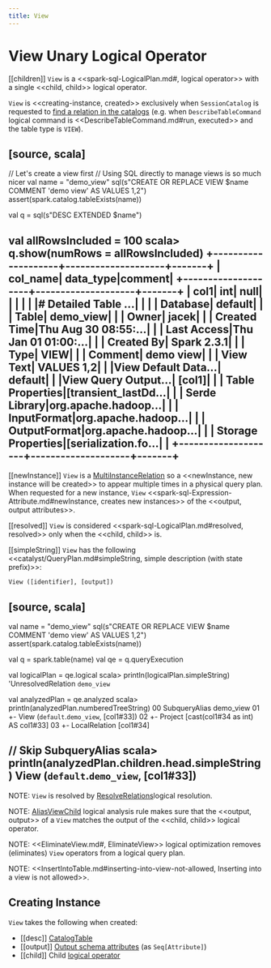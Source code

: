 ```yaml
---
title: View
---
```


# View Unary Logical Operator

[[children]]
`View` is a <<spark-sql-LogicalPlan.md#, logical operator>> with a single <<child, child>> logical operator.

`View` is <<creating-instance, created>> exclusively when `SessionCatalog` is requested to [find a relation in the catalogs](../SessionCatalog.md#lookupRelation) (e.g. when `DescribeTableCommand` logical command is <<DescribeTableCommand.md#run, executed>> and the table type is `VIEW`).

[source, scala]
----
// Let's create a view first
// Using SQL directly to manage views is so much nicer
val name = "demo_view"
sql(s"CREATE OR REPLACE VIEW $name COMMENT 'demo view' AS VALUES 1,2")
assert(spark.catalog.tableExists(name))

val q = sql(s"DESC EXTENDED $name")

val allRowsIncluded = 100
scala> q.show(numRows = allRowsIncluded)
+--------------------+--------------------+-------+
|            col_name|           data_type|comment|
+--------------------+--------------------+-------+
|                col1|                 int|   null|
|                    |                    |       |
|# Detailed Table ...|                    |       |
|            Database|             default|       |
|               Table|           demo_view|       |
|               Owner|               jacek|       |
|        Created Time|Thu Aug 30 08:55:...|       |
|         Last Access|Thu Jan 01 01:00:...|       |
|          Created By|         Spark 2.3.1|       |
|                Type|                VIEW|       |
|             Comment|           demo view|       |
|           View Text|          VALUES 1,2|       |
|View Default Data...|             default|       |
|View Query Output...|              [col1]|       |
|    Table Properties|[transient_lastDd...|       |
|       Serde Library|org.apache.hadoop...|       |
|         InputFormat|org.apache.hadoop...|       |
|        OutputFormat|org.apache.hadoop...|       |
|  Storage Properties|[serialization.fo...|       |
+--------------------+--------------------+-------+
----

[[newInstance]]
`View` is a [MultiInstanceRelation](MultiInstanceRelation.md) so a <<newInstance, new instance will be created>> to appear multiple times in a physical query plan. When requested for a new instance, `View` <<spark-sql-Expression-Attribute.md#newInstance, creates new instances>> of the <<output, output attributes>>.

[[resolved]]
`View` is considered <<spark-sql-LogicalPlan.md#resolved, resolved>> only when the <<child, child>> is.

[[simpleString]]
`View` has the following <<catalyst/QueryPlan.md#simpleString, simple description (with state prefix)>>:

```
View ([identifier], [output])
```

[source, scala]
----
val name = "demo_view"
sql(s"CREATE OR REPLACE VIEW $name COMMENT 'demo view' AS VALUES 1,2")
assert(spark.catalog.tableExists(name))

val q = spark.table(name)
val qe = q.queryExecution

val logicalPlan = qe.logical
scala> println(logicalPlan.simpleString)
'UnresolvedRelation `demo_view`

val analyzedPlan = qe.analyzed
scala> println(analyzedPlan.numberedTreeString)
00 SubqueryAlias demo_view
01 +- View (`default`.`demo_view`, [col1#33])
02    +- Project [cast(col1#34 as int) AS col1#33]
03       +- LocalRelation [col1#34]

// Skip SubqueryAlias
scala> println(analyzedPlan.children.head.simpleString)
View (`default`.`demo_view`, [col1#33])
----

NOTE: `View` is resolved by [ResolveRelations](../logical-analysis-rules/ResolveRelations.md)logical resolution.

NOTE: [AliasViewChild](../logical-analysis-rules/AliasViewChild.md) logical analysis rule makes sure that the <<output, output>> of a `View` matches the output of the <<child, child>> logical operator.

NOTE: <<EliminateView.md#, EliminateView>> logical optimization removes (eliminates) `View` operators from a logical query plan.

NOTE: <<InsertIntoTable.md#inserting-into-view-not-allowed, Inserting into a view is not allowed>>.

## Creating Instance

`View` takes the following when created:

* [[desc]] [CatalogTable](../CatalogTable.md)
* [[output]] [Output schema attributes](../catalyst/QueryPlan.md#output) (as `Seq[Attribute]`)
* [[child]] Child [logical operator](../logical-operators/LogicalPlan.md)
